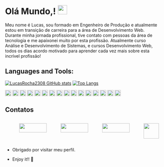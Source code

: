 # Olá Mundo,! <img src=https://github.com/TheDudeThatCode/TheDudeThatCode/blob/master/Assets/Earth.gif width="30">

Meu nome é Lucas, sou formado em Engenheiro de Produção e atualmente estou em transição de carreira para a área de Desenvolvimento Web. Durante minha jornada profissional, tive contato com pessoas da área de tecnologia e me apaixonei muito por esta profissão. Atualmente curso Análise e Desenvolvimento de Sistemas, e cursos Desenvolvimento Web, todos os dias acordo motivado para aprender cada vez mais sobre esta incrível profissão!

## Languages and Tools:

[![LucasRocha2308 GitHub stats](https://github-readme-stats.vercel.app/api?username=LucasRocha2308)](https://github.com/LucasRocha2308/github-readme-stats)
[![Top Langs](https://github-readme-stats.vercel.app/api/top-langs/?username=LucasRocha2308&layout=compact)](https://github.com/LucasRocha2308/github-readme-stats)

<code><img height="20" src="https://img.shields.io/badge/Git-F05032?style=for-the-badge&logo=git&logoColor=white"></code>
<code><img height="20" src="https://img.shields.io/badge/JavaScript-323330?style=for-the-badge&logo=javascript&logoColor=F7DF1E"></code>
<code><img height="20" src="https://img.shields.io/badge/HTML-239120?style=for-the-badge&logo=html5&logoColor=white"></code>
<code><img height="20" src="https://img.shields.io/badge/CSS-239120?&style=for-the-badge&logo=css3&logoColor=white"></code>
<code><img height="20" src="https://img.shields.io/badge/TypeScript-007ACC?style=for-the-badge&logo=typescript&logoColor=white"></code>
<code><img height="20" src="https://img.shields.io/badge/Node.js-339933?style=for-the-badge&logo=nodedotjs&logoColor=white"></code>
<code><img height="20" src="https://img.shields.io/badge/npm-CB3837?style=for-the-badge&logo=npm&logoColor=white"></code>
<code><img height="20" src="https://img.shields.io/badge/Yarn-2C8EBB?style=for-the-badge&logo=yarn&logoColor=white"></code>
<code><img height="20" src="https://img.shields.io/badge/Jupyter-F37626.svg?&style=for-the-badge&logo=Jupyter&logoColor=white"></code>
<code><img height="20" src="https://img.shields.io/badge/React-20232A?style=for-the-badge&logo=react&logoColor=61DAFB"></code>
<code><img height="20" src="https://img.shields.io/badge/styled--components-DB7093?style=for-the-badge&logo=styled-components&logoColor=white"></code>
<code><img height="20" src="https://img.shields.io/badge/Material--UI-0081CB?style=for-the-badge&logo=material-ui&logoColor=white"></code>
<code><img height="20" src="https://img.shields.io/badge/Redux-593D88?style=for-the-badge&logo=redux&logoColor=white"></code>
<code><img height="20" src="https://img.shields.io/badge/React_Router-CA4245?style=for-the-badge&logo=react-router&logoColor=white"></code>
<code><img height="20" src="https://img.shields.io/badge/Insomnia-5849be?style=for-the-badge&logo=Insomnia&logoColor=white"></code>
<code><img height="20" src="https://img.shields.io/badge/Heroku-430098?style=for-the-badge&logo=heroku&logoColor=white"></code>

## Contatos

<div style="display:flex; justify-content: space-between;"><br>

<a href = "https://github.com/LucasRocha2308" target="_blank"> <img width="90" height="30" src="https://img.shields.io/badge/-Github-000?style=flat-square&logo=Github&logoColor=white&link=https://github.com/LucasRocha2308" target="_blank"></a>

<a href = "ttps://www.linkedin.com/in/lucas-rocha-da-silva-530618149/" target="_blank"> <img width="90" height="30" src="https://img.shields.io/badge/-LinkedIn-blue?style=flat-square&logo=Linkedin&logoColor=white&link=https://www.linkedin.com/in/lucas-rocha-da-silva-530618149/" target="_blank"></a>

<a href = "https://gitlab.com/LucasRocha2308" target="_blank"> <img width="90" height="30" src="https://img.shields.io/badge/GitLab-330F63?style=for-the-badge&logo=gitlab&logoColor=white&link=https://gitlab.com/LucasRocha2308" target="_blank"></a>

<!-- <a href = "mailto: lucas_rocha_25@hotmail.com" target="_blank"><img width="90" height="30" src="https://img.shields.io/badge/Microsoft_Outlook-0078D4?style=for-the-badge&logo=microsoft-outlook&logoColor=white
 " target="_blank"></a> -->

<a href = "https://portfolio-o36dmevfk-lucas-rocha-25-hotmailcom.vercel.app/" target="_blank"> <img height="50" src="https://e7.pngegg.com/pngimages/114/10/png-clipart-computer-icons-graphic-design-portfolio-portfolio-web-design-text-thumbnail.png" target="_blank"></a>

 </div>

- Obrigado por visitar meu perfil.

- Enjoy it!! 🤖
